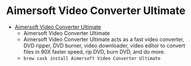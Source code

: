 # Aimersoft Video Converter Ultimate
- [Aimersoft Video Converter Ultimate](https://www.aimersoft.com/video-converter-ultimate.html)
  -  Aimersoft Video Converter Ultimate
  - Aimersoft Video Converter Ultimate acts as a fast video converter, DVD ripper, DVD burner, video downloader, video editor to convert files in 90X faster speed, rip DVD, burn DVD, and do more.
  - `brew cask install Aimersoft Video Converter Ultimate`
